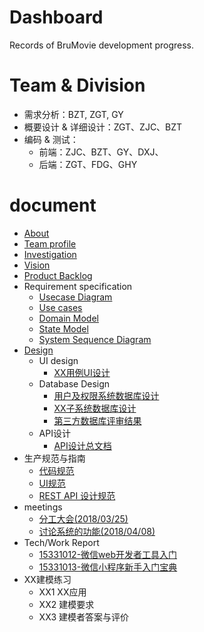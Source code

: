 # Dashboard
Records of BruMovie development progress.
# Team & Division
- 需求分析：BZT, ZGT, GY
- 概要设计 & 详细设计：ZGT、ZJC、BZT
- 编码 & 测试：
  - 前端：ZJC、BZT、GY、DXJ、
  - 后端：ZGT、FDG、GHY

# document
  - [About](https://brumovie.github.io/Dashboard/doc/About) 
  - [Team profile](https://brumovie.github.io/Dashboard/doc/TeamProfile) 
  - [Investigation](https://brumovie.github.io/Dashboard/doc/Investigation)
  - [Vision](https://brumovie.github.io/Dashboard/doc/Vision)
  - [Product Backlog](https://brumovie.github.io/Dashboard/doc/Backlog)
  - Requirement specification
    - [Usecase Diagram](https://brumovie.github.io/Dashboard/doc/UsecaseDiagram)
    - [Use cases](https://brumovie.github.io/Dashboard/doc/UsecasesActivityDiagram)
    - [Domain Model](https://brumovie.github.io/Dashboard/doc/DomainModel)
    - [State Model](https://brumovie.github.io/Dashboard/doc/StateModel)
    - [System Sequence Diagram](https://brumovie.github.io/Dashboard/doc/SystemSequenceDiagram)
  - [Design](https://brumovie.github.io/Dashboard/doc/Design)
    - UI design
      - [XX用例UI设计]()
    - Database Design
      - [用户及权限系统数据库设计]()
      - [XX子系统数据库设计]()
      - [第三方数据库评审结果]()
    - API设计
      - [API设计总文档](https://brumovie.github.io/Dashboard/doc/APIDesign)
  - 生产规范与指南
    - [代码规范](https://brumovie.github.io/Dashboard/doc/CodingDirection)
    - [UI规范](https://brumovie.github.io/Dashboard/doc/UIDemo)
    - [REST API 设计规范](https://brumovie.github.io/Dashboard/doc/APIDesignDirection)
  - meetings
    - [分工大会(2018/03/25)](https://brumovie.github.io/Dashboard/doc/Meeting_2018_03_25)
    - [讨论系统的功能(2018/04/08)](https://brumovie.github.io/Dashboard/doc/Meeting_2018_04_08)
  - Tech/Work Report
    - [15331012-微信web开发者工具入门](https://heimzeng.github.io/2018/04/15/Wechat-web-developing-tool-learning.html)
    - [15331013-微信小程序新手入门宝典](https://joece.github.io/2018/04/15/%E5%BE%AE%E4%BF%A1%E5%B0%8F%E7%A8%8B%E5%BA%8F%E6%96%B0%E6%89%8B%E5%85%A5%E9%97%A8%E5%AE%9D%E5%85%B8.html)
  - XX建模练习
    - XX1 XX应用
    - XX2 建模要求
    - XX3 建模者答案与评价